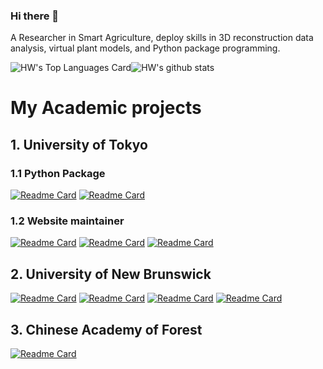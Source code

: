 ### Hi there 👋

A Researcher in Smart Agriculture, deploy skills in 3D reconstruction data analysis, virtual plant models, and Python package programming.

<!--
**HowcanoeWang/HowcanoeWang** is a ✨ _special_ ✨ repository because its `README.md` (this file) appears on your GitHub profile.

Here are some ideas to get you started:

- 🔭 I’m currently working on ...
- 🌱 I’m currently learning ...
- 👯 I’m looking to collaborate on ...
- 🤔 I’m looking for help with ...
- 💬 Ask me about ...
- 📫 How to reach me: ...
- 😄 Pronouns: ...
- ⚡ Fun fact: ...
-->


![HW's Top Languages Card](https://github-readme-stats.vercel.app/api/top-langs/?username=HowcanoeWang&langs_count=10&hide=M,AGS%20Script,Objective%2DC&hide_border=true&exclude_repo&layout=compact&custom_title=Most%20Used%20Languages%20(Top%2010))![HW's github stats](https://github-readme-stats.vercel.app/api?username=HowcanoeWang&show_icons=true&hide_border=true&include_all_commits=true)

# My Academic projects

## 1. University of Tokyo

### 1.1 Python Package

[![Readme Card](https://github-readme-stats.vercel.app/api/pin/?username=UTokyo-FieldPhenomics-Lab&repo=EasyIDP)](https://github.com/UTokyo-FieldPhenomics-Lab/EasyIDP)
[![Readme Card](https://github-readme-stats.vercel.app/api/pin/?username=UTokyo-FieldPhenomics-Lab&repo=EasyDCP)](https://github.com/UTokyo-FieldPhenomics-Lab/EasyDCP)

### 1.2 Website maintainer

[![Readme Card](https://github-readme-stats.vercel.app/api/pin/?username=UTokyo-FieldPhenomics-Lab&repo=mlcas2023.github.io)](https://github.com/UTokyo-FieldPhenomics-Lab/mlcas2023.github.io)
[![Readme Card](https://github-readme-stats.vercel.app/api/pin/?username=UTokyo-FieldPhenomics-Lab&repo=global-wheat.github.io)](https://github.com/UTokyo-FieldPhenomics-Lab/global-wheat.github.io)
[![Readme Card](https://github-readme-stats.vercel.app/api/pin/?username=UTokyo-FieldPhenomics-Lab&repo=global-rice.github.io)](https://github.com/UTokyo-FieldPhenomics-Lab/global-rice.github.io)

## 2. University of New Brunswick

[![Readme Card](https://github-readme-stats.vercel.app/api/pin/?username=HowcanoeWang&repo=Spherical2TreeAttributes)](https://github.com/HowcanoeWang/Spherical2TreeAttributes)
[![Readme Card](https://github-readme-stats.vercel.app/api/pin/?username=HowcanoeWang&repo=Floraecite)](https://github.com/HowcanoeWang/Floraecite)
[![Readme Card](https://github-readme-stats.vercel.app/api/pin/?username=HowcanoeWang&repo=Panorama2BasalArea)](https://github.com/HowcanoeWang/Panorama2BasalArea)
[![Readme Card](https://github-readme-stats.vercel.app/api/pin/?username=HowcanoeWang&repo=ImageDBH)](https://github.com/HowcanoeWang/ImageDBH)

## 3. Chinese Academy of Forest

[![Readme Card](https://github-readme-stats.vercel.app/api/pin/?username=UAV-HiRAP&repo=UAV-HiRAP)](https://github.com/UAV-HiRAP/UAV-HiRAP)
